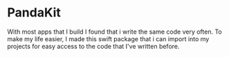 # PandaKit

With most apps that I build I found that i write the same code very often. To make my life easier, I made this swift package that i can import into my projects for easy access to the code that I've written before.
